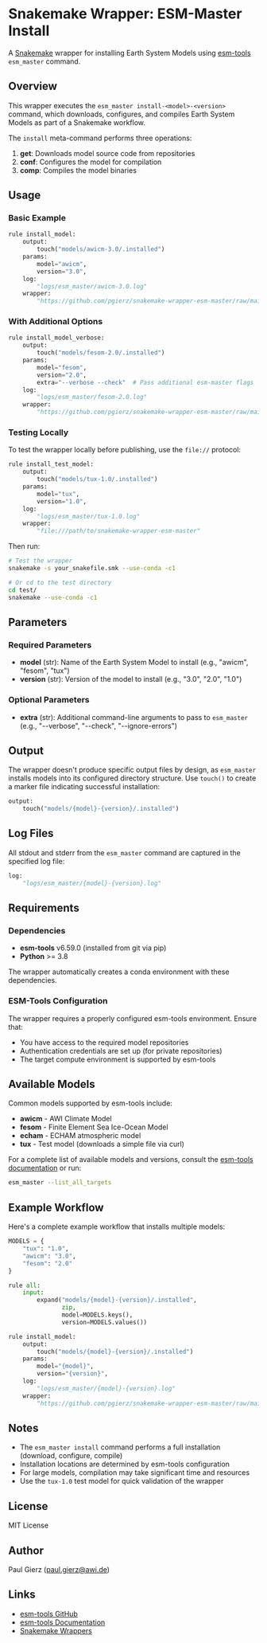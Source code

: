 # Snakemake Wrapper: ESM-Master Install

A [Snakemake](https://snakemake.readthedocs.io) wrapper for installing Earth System Models using [esm-tools](https://github.com/esm-tools/esm_tools) `esm_master` command.

## Overview

This wrapper executes the `esm_master install-<model>-<version>` command, which downloads, configures, and compiles Earth System Models as part of a Snakemake workflow.

The `install` meta-command performs three operations:
1. **get**: Downloads model source code from repositories
2. **conf**: Configures the model for compilation
3. **comp**: Compiles the model binaries

## Usage

### Basic Example

```python
rule install_model:
    output:
        touch("models/awicm-3.0/.installed")
    params:
        model="awicm",
        version="3.0",
    log:
        "logs/esm_master/awicm-3.0.log"
    wrapper:
        "https://github.com/pgierz/snakemake-wrapper-esm-master/raw/main/"
```

### With Additional Options

```python
rule install_model_verbose:
    output:
        touch("models/fesom-2.0/.installed")
    params:
        model="fesom",
        version="2.0",
        extra="--verbose --check"  # Pass additional esm-master flags
    log:
        "logs/esm_master/fesom-2.0.log"
    wrapper:
        "https://github.com/pgierz/snakemake-wrapper-esm-master/raw/main/"
```

### Testing Locally

To test the wrapper locally before publishing, use the `file://` protocol:

```python
rule install_test_model:
    output:
        touch("models/tux-1.0/.installed")
    params:
        model="tux",
        version="1.0",
    log:
        "logs/esm_master/tux-1.0.log"
    wrapper:
        "file:///path/to/snakemake-wrapper-esm-master"
```

Then run:
```bash
# Test the wrapper
snakemake -s your_snakefile.smk --use-conda -c1

# Or cd to the test directory
cd test/
snakemake --use-conda -c1
```

## Parameters

### Required Parameters

- **model** (str): Name of the Earth System Model to install (e.g., "awicm", "fesom", "tux")
- **version** (str): Version of the model to install (e.g., "3.0", "2.0", "1.0")

### Optional Parameters

- **extra** (str): Additional command-line arguments to pass to `esm_master` (e.g., "--verbose", "--check", "--ignore-errors")

## Output

The wrapper doesn't produce specific output files by design, as `esm_master` installs models into its configured directory structure. Use `touch()` to create a marker file indicating successful installation:

```python
output:
    touch("models/{model}-{version}/.installed")
```

## Log Files

All stdout and stderr from the `esm_master` command are captured in the specified log file:

```python
log:
    "logs/esm_master/{model}-{version}.log"
```

## Requirements

### Dependencies

- **esm-tools** v6.59.0 (installed from git via pip)
- **Python** >= 3.8

The wrapper automatically creates a conda environment with these dependencies.

### ESM-Tools Configuration

The wrapper requires a properly configured esm-tools environment. Ensure that:
- You have access to the required model repositories
- Authentication credentials are set up (for private repositories)
- The target compute environment is supported by esm-tools

## Available Models

Common models supported by esm-tools include:
- **awicm** - AWI Climate Model
- **fesom** - Finite Element Sea Ice-Ocean Model
- **echam** - ECHAM atmospheric model
- **tux** - Test model (downloads a simple file via curl)

For a complete list of available models and versions, consult the [esm-tools documentation](https://esm-tools.readthedocs.io) or run:
```bash
esm_master --list_all_targets
```

## Example Workflow

Here's a complete example workflow that installs multiple models:

```python
MODELS = {
    "tux": "1.0",
    "awicm": "3.0",
    "fesom": "2.0"
}

rule all:
    input:
        expand("models/{model}-{version}/.installed",
               zip,
               model=MODELS.keys(),
               version=MODELS.values())

rule install_model:
    output:
        touch("models/{model}-{version}/.installed")
    params:
        model="{model}",
        version="{version}",
    log:
        "logs/esm_master/{model}-{version}.log"
    wrapper:
        "https://github.com/pgierz/snakemake-wrapper-esm-master/raw/main/"
```

## Notes

- The `esm_master install` command performs a full installation (download, configure, compile)
- Installation locations are determined by esm-tools configuration
- For large models, compilation may take significant time and resources
- Use the `tux-1.0` test model for quick validation of the wrapper

## License

MIT License

## Author

Paul Gierz (paul.gierz@awi.de)

## Links

- [esm-tools GitHub](https://github.com/esm-tools/esm_tools)
- [esm-tools Documentation](https://esm-tools.readthedocs.io)
- [Snakemake Wrappers](https://snakemake-wrappers.readthedocs.io)
